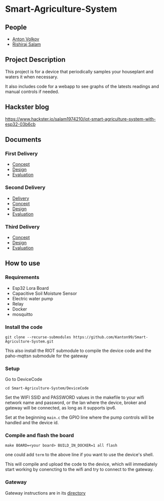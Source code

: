 # Smart-Agriculture-System

## People 

- [Anton Volkov](https://www.linkedin.com/in/anton-volkov-318746129/)
- [Rishiraj Salam](https://www.linkedin.com/in/rishiraj-salam-78ba32151/)

## Project Description
This project is for a device that periodically samples your houseplant and waters it when necessary.

It also includes code for a webapp to see graphs of the latests readings and manual controls if needed.

## Hackster blog
https://www.hackster.io/salam1974210/iot-smart-agriculture-system-with-esp32-03b6cb
## Documents
### First Delivery

- [Concept](./First%20Delivery/Concept.md)
- [Design](./First%20Delivery/Design.md)
- [Evaluation](./First%20Delivery/Evaluation.md)

### Second Delivery
- [Delivery](./Second%20delivery/2nd%20Delivery.md)
- [Concept](./Second%20delivery/Concept.md)
- [Design](./Second%20delivery/Design.md)
- [Evaluation](./Second%20delivery/Evaluation.md)

### Third Delivery
- [Concept](./Third%20Delivery/Concept.md)
- [Design](./Third%20Delivery/Design.md)
- [Evaluation](./Third%20Delivery/Evaluation.md)

## How to use
### Requirements
- Esp32 Lora Board
- Capacitive Soil Moisture Sensor
- Electric water pump
- Relay
- Docker
- mosquitto
### Install the code
```git clone --recurse-submodules https://github.com/Kanton99/Smart-Agriculture-System.git ```

This also install the RIOT submodule to compile the device code and the paho-mqttsn submodule for the gateway

### Setup
Go to DeviceCode

```cd Smart-Agriculture-System/DeviceCode```

Set the WIFI SSID and PASSWORD values in the makefile to your wifi network name and password, or the lan where the device, broker and gateway will be connected, as long as it supports ipv6.

Set at the beginning ```main.c``` the GPIO line where the pump controls will be handled and the device id.

### Compile and flash the board

```make BOARD=<your board> BUILD_IN_DOCKER=1 all flash```

one could add ```term``` to the above line if you want to use the device's shell.

This will compile and upload the code to the device, which will immediately start working by conencting to the wifi and try to connect to the gateway.

### Gateway
Gateway instructions are in its [directory](./gateway/README.md)

